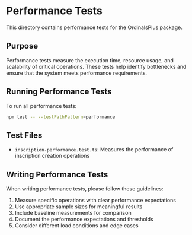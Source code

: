 # Performance Tests

This directory contains performance tests for the OrdinalsPlus package.

## Purpose

Performance tests measure the execution time, resource usage, and scalability of critical operations. These tests help identify bottlenecks and ensure that the system meets performance requirements.

## Running Performance Tests

To run all performance tests:

```bash
npm test -- --testPathPattern=performance
```

## Test Files

- `inscription-performance.test.ts`: Measures the performance of inscription creation operations

## Writing Performance Tests

When writing performance tests, please follow these guidelines:

1. Measure specific operations with clear performance expectations
2. Use appropriate sample sizes for meaningful results
3. Include baseline measurements for comparison
4. Document the performance expectations and thresholds
5. Consider different load conditions and edge cases
